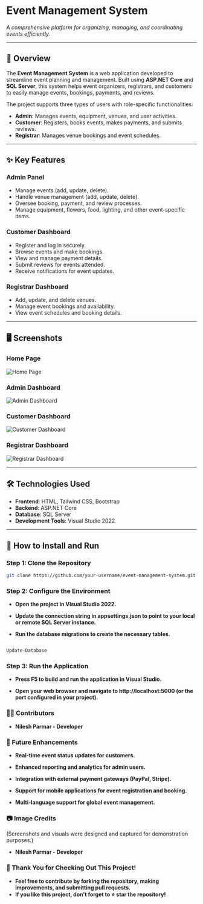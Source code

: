 # **Event Management System**

_A comprehensive platform for organizing, managing, and coordinating events efficiently._

---

## 📜 **Overview**  
The **Event Management System** is a web application developed to streamline event planning and management. Built using **ASP.NET Core** and **SQL Server**, this system helps event organizers, registrars, and customers to easily manage events, bookings, payments, and reviews.

The project supports three types of users with role-specific functionalities:

- **Admin**: Manages events, equipment, venues, and user activities.  
- **Customer**: Registers, books events, makes payments, and submits reviews.  
- **Registrar**: Manages venue bookings and event schedules.

---

## ✨ **Key Features**

### **Admin Panel**  
- Manage events (add, update, delete).  
- Handle venue management (add, update, delete).  
- Oversee booking, payment, and review processes.  
- Manage equipment, flowers, food, lighting, and other event-specific items.

### **Customer Dashboard**  
- Register and log in securely.  
- Browse events and make bookings.  
- View and manage payment details.  
- Submit reviews for events attended.  
- Receive notifications for event updates.

### **Registrar Dashboard**  
- Add, update, and delete venues.  
- Manage event bookings and availability.  
- View event schedules and booking details.

---

## 🖥️ **Screenshots**

### **Home Page**  
![Home Page](https://via.placeholder.com/800x400?text=Event+Management+Home+Page)

### **Admin Dashboard**  
![Admin Dashboard](https://via.placeholder.com/800x400?text=Admin+Dashboard)

### **Customer Dashboard**  
![Customer Dashboard](https://via.placeholder.com/800x400?text=Customer+Dashboard)

### **Registrar Dashboard**  
![Registrar Dashboard](https://via.placeholder.com/800x400?text=Registrar+Dashboard)

---

## 🛠️ **Technologies Used**  
- **Frontend**: HTML, Tailwind CSS, Bootstrap  
- **Backend**: ASP.NET Core  
- **Database**: SQL Server  
- **Development Tools**: Visual Studio 2022  

---

## 🚀 **How to Install and Run**

### **Step 1: Clone the Repository**  
```bash
git clone https://github.com/your-username/event-management-system.git
```
### **Step 2: Configure the Environment**
- **Open the project in Visual Studio 2022.**

- **Update the connection string in appsettings.json to point to your local or remote SQL Server instance.**

- **Run the database migrations to create the necessary tables.**

```bash

Update-Database
```
### **Step 3: Run the Application**
- **Press F5 to build and run the application in Visual Studio.**

- **Open your web browser and navigate to http://localhost:5000 (or the port configured in your project).**

### **🧑‍💻 Contributors**
- **Nilesh Parmar - Developer**

### **🌟 Future Enhancements**
- **Real-time event status updates for customers.**

- **Enhanced reporting and analytics for admin users.**

- **Integration with external payment gateways (PayPal, Stripe).**

- **Support for mobile applications for event registration and booking.**

- **Multi-language support for global event management.**

### **📷 Image Credits**
(Screenshots and visuals were designed and captured for demonstration purposes.)

- **Nilesh Parmar - Developer**

### **🙌 Thank You for Checking Out This Project!**
- **Feel free to contribute by forking the repository, making improvements, and submitting pull requests.**
- **If you like this project, don't forget to ⭐ star the repository!**



